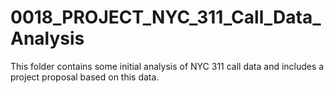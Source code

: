 # 0018_PROJECT_NYC_311_Call_Data_Analysis

This folder contains some initial analysis of NYC 311 call data and includes a project proposal based on this data.

